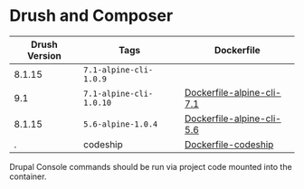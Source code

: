 Drush and Composer
==================


|Drush Version | Tags|Dockerfile|
|--------|---------------|------------|
|8.1.15| `7.1-alpine-cli-1.0.9` |  |
|9.1| `7.1-alpine-cli-1.0.10` | [Dockerfile-alpine-cli-7.1](https://github.com/digitalpulp/cli/blob/master/8/Dockerfile-alpine-cli-7.1)|
|8.1.15|`5.6-alpine-1.0.4` | [Dockerfile-alpine-cli-5.6](https://github.com/digitalpulp/cli/blob/master/8/Dockerfile-alpine-cli-5.6)|
| .|codeship|[Dockerfile-codeship](https://github.com/digitalpulp/cli/blob/master/8/Dockerfile-codeship)|

Drupal Console commands should be run via project code mounted into the container.
